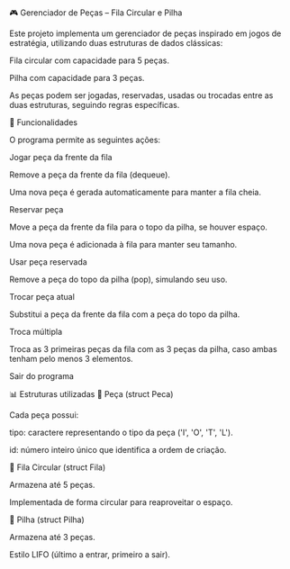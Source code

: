 🎮 Gerenciador de Peças – Fila Circular e Pilha

Este projeto implementa um gerenciador de peças inspirado em jogos de estratégia, utilizando duas estruturas de dados clássicas:

Fila circular com capacidade para 5 peças.

Pilha com capacidade para 3 peças.

As peças podem ser jogadas, reservadas, usadas ou trocadas entre as duas estruturas, seguindo regras específicas.

📌 Funcionalidades

O programa permite as seguintes ações:

Jogar peça da frente da fila

Remove a peça da frente da fila (dequeue).

Uma nova peça é gerada automaticamente para manter a fila cheia.

Reservar peça

Move a peça da frente da fila para o topo da pilha, se houver espaço.

Uma nova peça é adicionada à fila para manter seu tamanho.

Usar peça reservada

Remove a peça do topo da pilha (pop), simulando seu uso.

Trocar peça atual

Substitui a peça da frente da fila com a peça do topo da pilha.

Troca múltipla

Troca as 3 primeiras peças da fila com as 3 peças da pilha, caso ambas tenham pelo menos 3 elementos.

Sair do programa

📊 Estruturas utilizadas
📌 Peça (struct Peca)

Cada peça possui:

tipo: caractere representando o tipo da peça ('I', 'O', 'T', 'L').

id: número inteiro único que identifica a ordem de criação.

📌 Fila Circular (struct Fila)

Armazena até 5 peças.

Implementada de forma circular para reaproveitar o espaço.

📌 Pilha (struct Pilha)

Armazena até 3 peças.

Estilo LIFO (último a entrar, primeiro a sair).
